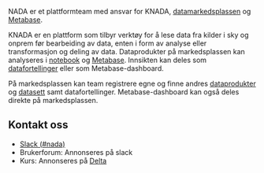 NADA er et plattformteam med ansvar for KNADA, [datamarkedsplassen](https://data.intern.nav.no) og [Metabase](analyse/metabase.md).

KNADA er en plattform som tilbyr verktøy for å lese data fra kilder i sky og onprem før bearbeiding av data, enten i form av analyse eller transformasjon og deling av data.
Dataprodukter på markedsplassen kan analyseres i [notebook](analyse/notebook/index.md) og [Metabase](analyse/metabase.md).
Innsikten kan deles som [datafortellinger](analyse/datafortellinger.md) eller som Metabase-dashboard.

På markedsplassen kan team registrere egne og finne andres [dataprodukter](dataprodukter/dataprodukt.md) og [datasett](dataprodukter/dataprodukt.md#hva-er-et-datasett) samt datafortellinger.
Metabase-dashboard kan også deles direkte på markedsplassen.

## Kontakt oss

* [Slack (#nada)](https://nav-it.slack.com/archives/CGRMQHT50)
* Brukerforum: Annonseres på slack
* Kurs: Annonseres på [Delta](https://delta.nav.no)

